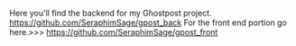 Here you'll find the backend for my Ghostpost project. https://github.com/SeraphimSage/gpost_back
For the front end portion go here.>>> https://github.com/SeraphimSage/gpost_front
